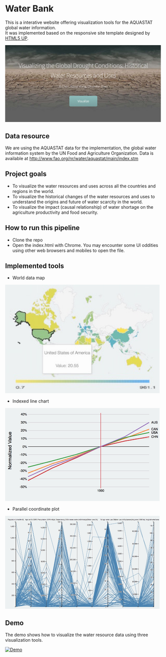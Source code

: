 # Water Bank
This is a interative website offering visualization tools for the AQUASTAT global water information. </br>
It was implemented based on the responsive site template designed by [HTML5 UP](https://html5up.net/prologue).

![alt text](images/background.jpg "Page 1")
## Data resource
We are using the AQUASTAT data for the implementation, the global water information system by the UN Food and Agriculture Organization. Data is available at http://www.fao.org/nr/water/aquastat/main/index.stm

## Project goals
* To visualize the water resources and uses across all the countries and regions in the world. 
* To visualize the historical changes of the water resources and uses to understand the origins and future of water scarcity in the world.
* To visualize the impact (causal relationship) of water shortage on the agriculture productivity and food security. 

## How to run this pipeline
* Clone the repo
* Open the index.html with Chrome. You may encounter some UI oddities using other web browsers and mobiles to open the file.

## Implemented tools 
* World data map </br>

<img src="images/datamap.jpg" height="350" width="500" >

* Indexed line chart

<img src="images/indexed.jpg" height="300" width="500" >

* Parallel coordinate plot

<img src="images/para.jpg" height="300" width="500" >

## Demo
The demo shows how to visualize the water resource data using three visualization tools.

[![Demo](http://img.youtube.com/vi/FryAbozrXGo/0.jpg)](https://youtu.be/VhPRGqCxP7E)
